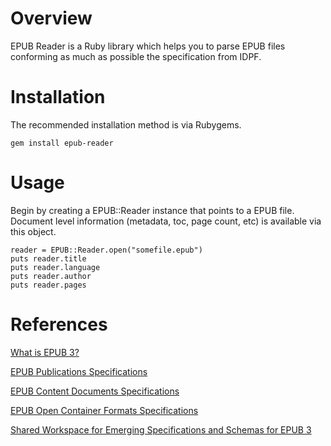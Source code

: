# Overview

EPUB Reader is a Ruby library which helps you to parse EPUB files conforming
as much as possible the specification from IDPF.

# Installation

The recommended installation method is via Rubygems.

    gem install epub-reader

# Usage

Begin by creating a EPUB::Reader instance that points to a EPUB file. Document
level information (metadata, toc, page count, etc) is available via this object.

    reader = EPUB::Reader.open("somefile.epub")  
    puts reader.title
    puts reader.language
    puts reader.author
    puts reader.pages

# References

[What is EPUB 3?](http://shop.oreilly.com/product/0636920022442.do)

[EPUB Publications Specifications](http://idpf.org/epub/30/spec/epub30-publications.html)

[EPUB Content Documents Specifications](http://idpf.org/epub/30/spec/epub30-contentdocs.html)

[EPUB Open Container Formats Specifications](http://idpf.org/epub/30/spec/epub30-ocf.html)

[Shared Workspace for Emerging Specifications and Schemas for EPUB 3](http://code.google.com/p/epub-revision/downloads/list)